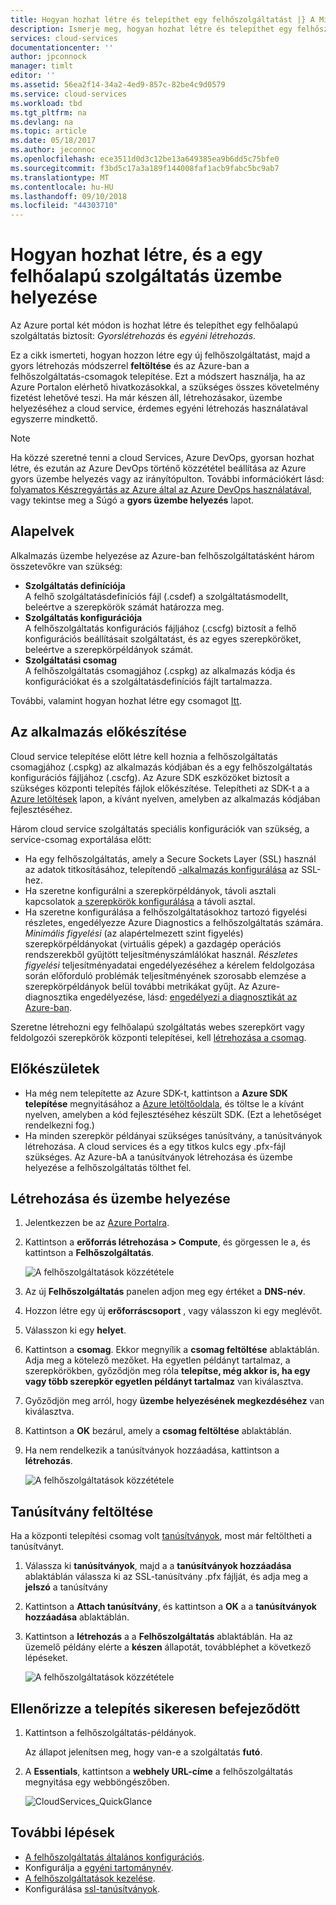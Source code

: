 ```yaml
---
title: Hogyan hozhat létre és telepíthet egy felhőszolgáltatást |} A Microsoft Docs
description: Ismerje meg, hogyan hozhat létre és telepíthet egy felhőszolgáltatást, az Azure portal használatával.
services: cloud-services
documentationcenter: ''
author: jpconnock
manager: timlt
editor: ''
ms.assetid: 56ea2f14-34a2-4ed9-857c-82be4c9d0579
ms.service: cloud-services
ms.workload: tbd
ms.tgt_pltfrm: na
ms.devlang: na
ms.topic: article
ms.date: 05/18/2017
ms.author: jeconnoc
ms.openlocfilehash: ece3511d0d3c12be13a649385ea9b6dd5c75bfe0
ms.sourcegitcommit: f3bd5c17a3a189f144008faf1acb9fabc5bc9ab7
ms.translationtype: MT
ms.contentlocale: hu-HU
ms.lasthandoff: 09/10/2018
ms.locfileid: "44303710"
---
```

# <a name="how-to-create-and-deploy-a-cloud-service"></a>Hogyan hozhat létre, és a egy felhőalapú szolgáltatás üzembe helyezése
Az Azure portal két módon is hozhat létre és telepíthet egy felhőalapú szolgáltatás biztosít: *Gyorslétrehozás* és *egyéni létrehozás*.

Ez a cikk ismerteti, hogyan hozzon létre egy új felhőszolgáltatást, majd a gyors létrehozás módszerrel **feltöltése** és az Azure-ban a felhőszolgáltatás-csomagok telepítése. Ezt a módszert használja, ha az Azure Portalon elérhető hivatkozásokkal, a szükséges összes követelmény fizetést lehetővé teszi. Ha már készen áll, létrehozásakor, üzembe helyezéséhez a cloud service, érdemes egyéni létrehozás használatával egyszerre mindkettő.

> [!NOTE]
> Ha közzé szeretné tenni a cloud Services, Azure DevOps, gyorsan hozhat létre, és ezután az Azure DevOps történő közzététel beállítása az Azure gyors üzembe helyezés vagy az irányítópulton. További információkért lásd: [folyamatos Készregyártás az Azure által az Azure DevOps használatával][TFSTutorialForCloudService], vagy tekintse meg a Súgó a **gyors üzembe helyezés** lapot.
>
>

## <a name="concepts"></a>Alapelvek
Alkalmazás üzembe helyezése az Azure-ban felhőszolgáltatásként három összetevőkre van szükség:

* **Szolgáltatás definíciója**  
  A felhő szolgáltatásdefiníciós fájl (.csdef) a szolgáltatásmodellt, beleértve a szerepkörök számát határozza meg.
* **Szolgáltatás konfigurációja**  
  A felhőszolgáltatás konfigurációs fájljához (.cscfg) biztosít a felhő konfigurációs beállításait szolgáltatást, és az egyes szerepköröket, beleértve a szerepkörpéldányok számát.
* **Szolgáltatási csomag**  
  A felhőszolgáltatás csomagjához (.cspkg) az alkalmazás kódja és konfigurációkat és a szolgáltatásdefiníciós fájlt tartalmazza.

További, valamint hogyan hozhat létre egy csomagot [Itt](cloud-services-model-and-package.md).

## <a name="prepare-your-app"></a>Az alkalmazás előkészítése
Cloud service telepítése előtt létre kell hoznia a felhőszolgáltatás csomagjához (.cspkg) az alkalmazás kódjában és a egy felhőszolgáltatás konfigurációs fájljához (.cscfg). Az Azure SDK eszközöket biztosít a szükséges központi telepítés fájlok előkészítése. Telepítheti az SDK-t a a [Azure letöltések](https://azure.microsoft.com/downloads/) lapon, a kívánt nyelven, amelyben az alkalmazás kódjában fejlesztéséhez.

Három cloud service szolgáltatás speciális konfigurációk van szükség, a service-csomag exportálása előtt:

* Ha egy felhőszolgáltatás, amely a Secure Sockets Layer (SSL) használ az adatok titkosításához, telepítendő [-alkalmazás konfigurálása](cloud-services-configure-ssl-certificate-portal.md#modify) az SSL-hez.
* Ha szeretne konfigurálni a szerepkörpéldányok, távoli asztali kapcsolatok [a szerepkörök konfigurálása](cloud-services-role-enable-remote-desktop-new-portal.md) a távoli asztal.
* Ha szeretne konfigurálása a felhőszolgáltatásokhoz tartozó figyelési részletes, engedélyezze Azure Diagnostics a felhőszolgáltatás számára. *Minimális figyelési* (az alapértelmezett szint figyelés) szerepkörpéldányokat (virtuális gépek) a gazdagép operációs rendszerekből gyűjtött teljesítményszámlálókat használ. *Részletes figyelési* teljesítményadatai engedélyezéséhez a kérelem feldolgozása során előforduló problémák teljesítményének szorosabb elemzése a szerepkörpéldányok belül további metrikákat gyűjt. Az Azure-diagnosztika engedélyezése, lásd: [engedélyezi a diagnosztikát az Azure-ban](cloud-services-dotnet-diagnostics.md).

Szeretne létrehozni egy felhőalapú szolgáltatás webes szerepkört vagy feldolgozói szerepkörök központi telepítései, kell [létrehozása a csomag](cloud-services-model-and-package.md#servicepackagecspkg).

## <a name="before-you-begin"></a>Előkészületek
* Ha még nem telepítette az Azure SDK-t, kattintson a **Azure SDK telepítése** megnyitásához a [Azure letöltőoldala](https://azure.microsoft.com/downloads/), és töltse le a kívánt nyelven, amelyben a kód fejlesztéséhez készült SDK. (Ezt a lehetőséget rendelkezni fog.)
* Ha minden szerepkör példányai szükséges tanúsítvány, a tanúsítványok létrehozása. A cloud services és a egy titkos kulcs egy .pfx-fájl szükséges. Az Azure-bA a tanúsítványok létrehozása és üzembe helyezése a felhőszolgáltatás tölthet fel.

## <a name="create-and-deploy"></a>Létrehozása és üzembe helyezése
1. Jelentkezzen be az [Azure Portalra](https://portal.azure.com/).
2. Kattintson a **erőforrás létrehozása > Compute**, és görgessen le a, és kattintson a **Felhőszolgáltatás**.

    ![A felhőszolgáltatások közzététele](media/cloud-services-how-to-create-deploy-portal/create-cloud-service.png)
3. Az új **Felhőszolgáltatás** panelen adjon meg egy értéket a **DNS-név**.
4. Hozzon létre egy új **erőforráscsoport** , vagy válasszon ki egy meglévőt.
5. Válasszon ki egy **helyet**.
6. Kattintson a **csomag**. Ekkor megnyílik a **csomag feltöltése** ablaktáblán. Adja meg a kötelező mezőket. Ha egyetlen példányt tartalmaz, a szerepkörökben, győződjön meg róla **telepítse, még akkor is, ha egy vagy több szerepkör egyetlen példányt tartalmaz** van kiválasztva.
7. Győződjön meg arról, hogy **üzembe helyezésének megkezdéséhez** van kiválasztva.
8. Kattintson a **OK** bezárul, amely a **csomag feltöltése** ablaktáblán.
9. Ha nem rendelkezik a tanúsítványok hozzáadása, kattintson a **létrehozás**.

    ![A felhőszolgáltatások közzététele](media/cloud-services-how-to-create-deploy-portal/select-package.png)

## <a name="upload-a-certificate"></a>Tanúsítvány feltöltése
Ha a központi telepítési csomag volt [tanúsítványok](cloud-services-configure-ssl-certificate-portal.md#modify), most már feltöltheti a tanúsítványt.

1. Válassza ki **tanúsítványok**, majd a a **tanúsítványok hozzáadása** ablaktáblán válassza ki az SSL-tanúsítvány .pfx fájlját, és adja meg a **jelszó** a tanúsítvány
2. Kattintson a **Attach tanúsítvány**, és kattintson a **OK** a a **tanúsítványok hozzáadása** ablaktáblán.
3. Kattintson a **létrehozás** a a **Felhőszolgáltatás** ablaktáblán. Ha az üzemelő példány elérte a **készen** állapotát, továbbléphet a következő lépéseket.

    ![A felhőszolgáltatások közzététele](media/cloud-services-how-to-create-deploy-portal/attach-cert.png)

## <a name="verify-your-deployment-completed-successfully"></a>Ellenőrizze a telepítés sikeresen befejeződött
1. Kattintson a felhőszolgáltatás-példányok.

    Az állapot jelenítsen meg, hogy van-e a szolgáltatás **futó**.
2. A **Essentials**, kattintson a **webhely URL-címe** a felhőszolgáltatás megnyitása egy webböngészőben.

    ![CloudServices_QuickGlance](./media/cloud-services-how-to-create-deploy-portal/running.png)

[TFSTutorialForCloudService]: http://go.microsoft.com/fwlink/?LinkID=251796

## <a name="next-steps"></a>További lépések
* [A felhőszolgáltatás általános konfigurációs](cloud-services-how-to-configure-portal.md).
* Konfigurálja a [egyéni tartománynév](cloud-services-custom-domain-name-portal.md).
* [A felhőszolgáltatások kezelése](cloud-services-how-to-manage-portal.md).
* Konfigurálása [ssl-tanúsítványok](cloud-services-configure-ssl-certificate-portal.md).
